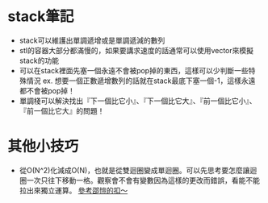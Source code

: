 # stack筆記
- stack可以維護出單調遞增或是單調遞減的數列
- stl的容器大部分都滿慢的，如果要講求速度的話通常可以使用vector來模擬stack的功能
- 可以在stack裡面先塞一個永遠不會被pop掉的東西，這樣可以少判斷一些特殊情況 ex. 想要一個正數遞增數列的話就在stack最底下塞一個-1，這樣永遠都不會被pop掉！
- 單調棧可以解決找出『下一個比它小』、『下一個比它大』、『前一個比它小』、『前一個比它大』的問題！
# 其他小技巧
- 從O(N^2)化減成O(N)，也就是從雙迴圈變成單迴圈。可以先思考要怎麼讓迴圈一次只往下移動一格。觀察會不會有變數因為這樣的更改而錯誤，看能不能拉出來獨立運算。
  [參考邵愷的扣～](https://blog.justin0u0.com/LeetCode-132-Pattern/)
